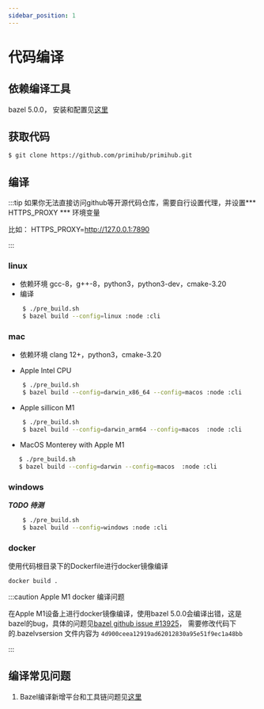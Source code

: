```yaml
---
sidebar_position: 1
---
```


# 代码编译

## 依赖编译工具

bazel 5.0.0， 安装和配置见[这里](https://docs.bazel.build/versions/5.0.0/install.html)


## 获取代码

```bash
$ git clone https://github.com/primihub/primihub.git
```

## 编译
:::tip 如果你无法直接访问github等开源代码仓库，需要自行设置代理，并设置*** HTTPS_PROXY *** 环境变量
  
  比如： HTTPS_PROXY=http://127.0.0.1:7890

:::

### linux
* 依赖环境
  gcc-8，g++-8，python3，python3-dev，cmake-3.20
* 编译
```bash
    $ ./pre_build.sh
    $ bazel build --config=linux :node :cli
```

### mac
 * 依赖环境 clang 12+，python3，cmake-3.20
 
 * Apple Intel CPU
 
```bash
    $ ./pre_build.sh
    $ bazel build --config=darwin_x86_64 --config=macos :node :cli
```

 *  Apple sillicon M1

```bash
    $ ./pre_build.sh
    $ bazel build --config=darwin_arm64 --config=macos  :node :cli
```

 *  MacOS Monterey with Apple M1

```bash
   $ ./pre_build.sh
   $ bazel build --config=darwin --config=macos  :node :cli
```

### windows 

***TODO 待测***

```bash
    $ ./pre_build.sh
    $ bazel build --config=windows :node :cli
```

### docker
使用代码根目录下的Dockerfile进行docker镜像编译

```
docker build .

```

:::caution Apple M1 docker 编译问题

在Apple M1设备上进行docker镜像编译，使用bazel 5.0.0会编译出错，这是bazel的bug，具体的问题见[bazel github issue #13925](https://github.com/bazelbuild/bazel/issues/13925)， 需要修改代码下的.bazelvsersion 文件内容为 `4d900ceea12919ad62012830a95e51f9ec1a48bb`

:::

## 编译常见问题
 1. Bazel编译新增平台和工具链问题见[这里](https://docs.bazel.build/versions/5.0.0/platforms-intro.html)

     
